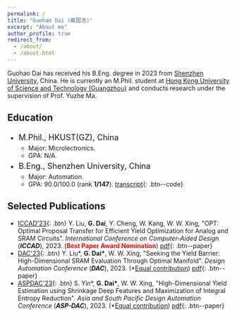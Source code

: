 ```yaml
---
permalink: /
title: "Guohao Dai (戴国浩)"
excerpt: "About me"
author_profile: true
redirect_from: 
  - /about/
  - /about.html
---
```


Guohao Dai has received his B.Eng. degree in 2023 from [Shenzhen University](https://en.szu.edu.cn/), China. He is currently an M.Phil. student at [Hong Kong University of Science and Technology (Guangzhou)](https://www.hkust-gz.edu.cn/) and conducts research under the supervision of Prof. Yuzhe Ma.



## Education

- <div style="font-size:18px; line-height:1.5; margin:0; padding:0.1em;">
      <span>M.Phil., HKUST(GZ), China</span>
      <span style="float:right" class="time">Sept. 2024 - Jun. 2025 (Expected)</span>
  </div>
  <style>
  @media screen and (max-width: 1280px) {
    .time {
  	float:right;
      display: none;
    }
  }
  </style>


  - Major: Microlectronics.
  - GPA: N/A.

- <div style="font-size:18px; line-height:1.5; margin:0; padding:0.1em;">
      <span>B.Eng., Shenzhen University, China</span>
      <span style="float:right" class="time">Sept. 2019 - Jun. 2023</span>
  </div>
  <style>
  @media screen and (max-width: 1280px) {
    .time {
  	float:right;
      display: none;
    }
  }
  </style>

  
  - Major: Automation.
  - GPA: 90.0/100.0 (rank **<span style="color:#0">1/147</span>**).  [transcript](https://guohaodai.github.io/files/SZU_transcript.pdf){: .btn--code}



## Selected Publications

* [ICCAD'23](https://iccad.com/){: .btn} Y. Liu, **G. Dai**, Y. Cheng, W. Kang, W. W. Xing, "OPT: Optimal Proposal Transfer for Efficient Yield Optimization for Analog and SRAM Circuits". *International Conference on Computer-Aided Design* (***ICCAD***), 2023. (**<span style="color:#FF0000">Best Paper Award Nomination</span>**) [pdf](https://guohaodai.github.io/files/pub_ICCAD23.pdf){: .btn--paper}
* [DAC'23](https://dac.com/){: .btn} Y. Liu\*, **G. Dai\***, W. W. Xing, "Seeking the Yield Barrier: High-Dimensional SRAM Evaluation Through Optimal Manifold". *Design Automation Conference* (***DAC***), 2023. (*<u>Equal contribution</u>) [pdf](https://guohaodai.github.io/files/My_DAC23.pdf){: .btn--paper} 
* [ASPDAC'23](https://www.aspdac.com/aspdac2024/){: .btn} S. Yin\*, **G. Dai\***, W. W. Xing, "High-Dimensional Yield Estimation using Shrinkage Deep Features and Maximization of Integral Entropy Reduction". *Asia and South Pacific Design Automation Conference* (***ASP-DAC***), 2023.  (*<u>Equal contribution</u>) [pdf](https://guohaodai.github.io/files/My_ASPDAC23.pdf){: .btn--paper}

<br/>

<br/>

